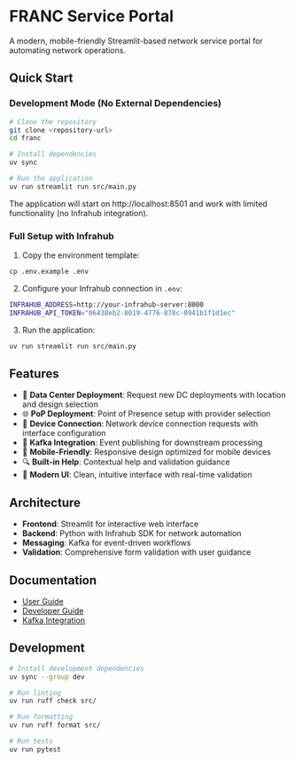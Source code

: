 # FRANC Service Portal

A modern, mobile-friendly Streamlit-based network service portal for automating network operations.

## Quick Start

### Development Mode (No External Dependencies)

```bash
# Clone the repository
git clone <repository-url>
cd franc

# Install dependencies
uv sync

# Run the application
uv run streamlit run src/main.py
```

The application will start on http://localhost:8501 and work with limited functionality (no Infrahub integration).

### Full Setup with Infrahub

1. Copy the environment template:
```bash
cp .env.example .env
```

2. Configure your Infrahub connection in `.env`:
```bash
INFRAHUB_ADDRESS=http://your-infrahub-server:8000
INFRAHUB_API_TOKEN="06438eb2-8019-4776-878c-0941b1f1d1ec"
```

3. Run the application:
```bash
uv run streamlit run src/main.py
```

## Features

- 🏢 **Data Center Deployment**: Request new DC deployments with location and design selection
- 🌐 **PoP Deployment**: Point of Presence setup with provider selection  
- 🔌 **Device Connection**: Network device connection requests with interface configuration
- 📡 **Kafka Integration**: Event publishing for downstream processing
- 📱 **Mobile-Friendly**: Responsive design optimized for mobile devices
- 🔍 **Built-in Help**: Contextual help and validation guidance
- 🎯 **Modern UI**: Clean, intuitive interface with real-time validation

## Architecture

- **Frontend**: Streamlit for interactive web interface
- **Backend**: Python with Infrahub SDK for network automation
- **Messaging**: Kafka for event-driven workflows
- **Validation**: Comprehensive form validation with user guidance

## Documentation

- [User Guide](docs/user-guide.md)
- [Developer Guide](docs/developer-guide.md)  
- [Kafka Integration](docs/kafka-integration.md)

## Development

```bash
# Install development dependencies
uv sync --group dev

# Run linting
uv run ruff check src/

# Run formatting  
uv run ruff format src/

# Run tests
uv run pytest
```
